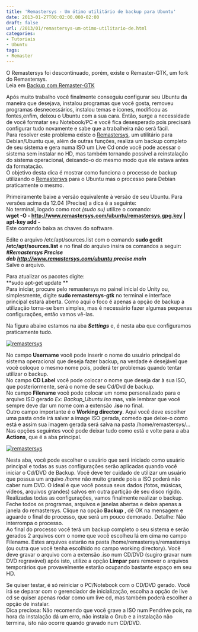 ```yaml
---
title: 'Remastersys - Um ótimo utilitário de backup para Ubuntu'
date: 2013-01-27T00:02:00.000-02:00
draft: false
url: /2013/01/remastersys-um-otimo-utilitario-de.html
categories:
- Tutoriais
- Ubuntu
tags: 
- Remaster
---
```


  
O Remastersys foi descontinuado, porém, existe o Remaster-GTK, um fork do Remastersys.  
Leia em [Backup com Remaster-GTK](https://info.wsouza.com.br/2018/07/backup-com-remaster-gtk.html)  
  
Após muito trabalho você finalmente conseguiu configurar seu Ubuntu da maneira que desejava, instalou programas que você gosta, removeu programas desnecessários, instalou temas e ícones, modificou as fontes,enfim, deixou o Ubuntu com a sua cara. Então, surge a necessidade de você formatar seu Notebook/PC e você fica desesperado pois precisará configurar tudo novamente e sabe que a trabalheira não será fácil.  
Para resolver este problema existe o [Remastersys](http://www.remastersys.com/), um utilitário para Debian/Ubuntu que, além de outras funções, realiza um backup completo de seu sistema e gera numa ISO um Live Cd onde você pode acessar o sistema sem instalar no HD, mas também tornando possível a reinstalação do sistema operacional, deixando-o do mesmo modo que ele estava antes da formatação.  
O objetivo desta dica é mostrar como funciona o processo de backup utilizando o [Remastersys](http://www.remastersys.com/) para o Ubuntu mas o processo para Debian praticamente o mesmo.

Primeiramente baixe a versão equivalente à versão de seu Ubuntu. Para versões acima da 12.04 (Precise) a dica é a seguinte:  
No terminal, logado como root _(sudo su)_ utilize o comando:  
**wget -O - http://www.remastersys.com/ubuntu/remastersys.gpg.key | apt-key add -**  
Este comando baixa as chaves do software.  
  
Edite o arquivo /etc/apt/sources.list com o comando **sudo gedit /etc/apt/sources.list** e no final do arquivo insira os comandos a seguir:  
**_#Remastersys Precise  
deb http://www.remastersys.com/ubuntu precise main_**  
Salve o arquivo.  
  
Para atualizar os pacotes digite:  
**sudo apt-get update **  
Para iniciar, procure pelo remastersys no painel inicial do Unity ou, simplesmente, digite **sudo remastersys-gtk** no terminal e interface principal estará aberta. Como aqui o foco é apenas a opção de backup a utilização torna-se bem simples, mas é necessário fazer algumas pequenas configurações, então vamos vê-las.

Na figura abaixo estamos na aba **_Settings_** e, é nesta aba que configuramos praticamente tudo.  
  

[![remastersys](https://lh3.ggpht.com/-UivhKFtCTIg/UQR_NFJS08I/AAAAAAAAALI/qpy9qfq5rXc/s400/remaster02.png "remastersys")](http://1.bp.blogspot.com/-UivhKFtCTIg/UQR_NFJS08I/AAAAAAAAALI/qpy9qfq5rXc/s1600/remaster02.png)

No campo **Username** você pode inserir o nome do usuário principal do sistema operacional que deseja fazer backup, na verdade é desejável que você coloque o mesmo nome pois, poderá ter problemas quando tentar utilizar o backup.  
No campo **CD Label** você pode colocar o nome que deseja dar à sua ISO, que posteriormente, será o nome de seu Cd/Dvd de backup.  
No campo **Filename** vocẽ pode colocar um nome personalizado para o arquivo ISO gerado _Ex: Backup\_Ubuntu.iso_ mas, vale lembrar que você sempre deve dar um nome com a extensão **.iso** no final.  
Outro campo importante é o **Working directory**. Aqui você deve escolher uma pasta onde irá salvar a image ISO gerada, comedo que deixe-o como está e assim sua imagem gerada será salva na pasta /home/remastersys/...  
Nas opções seguintes você pode deixar tudo como está e volte para a aba **Actions**, que é a aba principal.  

[![remastersys](https://lh3.ggpht.com/-UmqR-Z0ydGo/UQSCWS8TkpI/AAAAAAAAALg/S1GAzqnMk20/s400/remaster01.png "remastersys")](http://3.bp.blogspot.com/-UmqR-Z0ydGo/UQSCWS8TkpI/AAAAAAAAALg/S1GAzqnMk20/s1600/remaster01.png)

Nesta aba, você pode escolher o usuário que será iniciado como usuário principal e todas as suas configurações serão aplicadas quando você iniciar o Cd/DVD de Backup. Você deve ter cuidado de utilizar um usuário que possua um arquivo _/home_ não muito grande pois a ISO poderá não caber num DVD. O ideal é que você possua seus dados (fotos, músicas, vídeos, arquivos grandes) salvos em outra partição de seu disco rígido.  
Realizadas todas as configurações, vamos finalmente realizar o backup. Feche todos os programas, arquivos e janelas abertas e deixe apenas a janela do remastersys. Clique na opção **Backup** , dê OK na mensagem e aguarde o final do processo, que será um pouco demorado. Detalhe: Não interrompa o processo.  
Ao final do processo você terá um backup completo o seu sistema e serão gerados 2 arquivos com o nome que você escolheu lá em cima no campo Filename. Estes arquivos estarão na pasta /home/remastersys/remastersys (ou outra que você tenha escolhido no campo working directory). Você deve gravar o arquivo com a extensão .iso num CD/DVD (sugiro gravar num DVD regravável) após isto, utilize a opção **Limpar** para remover o arquivos temporários que provavelmente estarão ocupando bastante espaço em seu HD.

Se quiser testar, é só reiniciar o PC/Notebook com o CD/DVD gerado. Você irá se deparar com o gerenciador de inicialização, escolha a opção de live cd se quiser apenas rodar como um live cd, mas também poderá escolher a opção de instalar.  
Dica preciosa: Não recomendo que você grave a ISO num Pendrive pois, na hora da instalação dá um erro, não instala o Grub e a instalação não termina, isto não ocorre quando gravado num CD/DVD.
